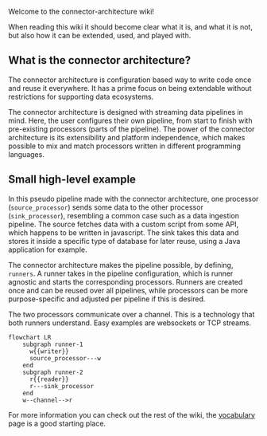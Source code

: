 Welcome to the connector-architecture wiki!

When reading this wiki it should become clear what it is, and what it is not, but also how it can be extended, used, and played with.

## What is the connector architecture?

The connector architecture is configuration based way to write code once and reuse it everywhere.
It has a prime focus on being extendable without restrictions for supporting data ecosystems.

The connector architecture is designed with streaming data pipelines in mind. Here, the user configures their own pipeline, from start to finish with pre-existing processors (parts of the pipeline). The power of the connector architecture is its extensibility and platform independence, which makes possible to mix and match processors written in different programming languages.

## Small high-level example

In this pseudo pipeline made with the connector architecture, one processor (`source_processor`) sends some data to the other processor (`sink_processor`), resembling a common case such as a data ingestion pipeline. The source fetches data with a custom script from some API, which happens to be written in javascript. The sink takes this data and stores it inside a specific type of database for later reuse, using a Java application for example.

The connector architecture makes the pipeline possible, by defining, `runners`. A runner takes in the pipeline configuration, which is runner agnostic and starts the corresponding processors. Runners are created once and can be reused over all pipelines, while processors can be more purpose-specific and adjusted per pipeline if this is desired.

The two processors communicate over a channel. This is a technology that both runners understand. Easy examples are websockets or TCP streams.

```mermaid
flowchart LR
    subgraph runner-1
      w{{writer}}
      source_processor---w
    end
    subgraph runner-2
      r{{reader}}
      r---sink_processor
    end
    w--channel-->r
```

For more information you can check out the rest of the wiki, the [vocabulary](https://github.com/TREEcg/connector-architecture/wiki/Vocabulary-explained) page is a good starting place.